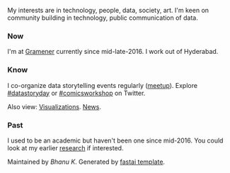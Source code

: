 My interests are in technology, people, data, society, art. I'm keen on community building in technology, public communication of data.

### Now
I'm at [Gramener](https://gramener.com/) currently since mid-late-2016. I work out of Hyderabad.

### Know
I co-organize data storytelling events regularly ([meetup](https://www.meetup.com/meetup-group-EkjzkhLt/)). Explore [#datastoryday](https://twitter.com/hashtag/datastoryday?src=hashtag_click) or [#comicsworkshop](https://twitter.com/hashtag/comicsworkshop?src=hashtag_click) on Twitter.

Also view: [Visualizations](https://bkamapantula.github.io/viz/). [News](https://bkamapantula.github.io/news.html).

### Past
I used to be an academic but haven't been one since mid-2016. You could look at my earlier [research](https://bkamapantula.github.io/research/) if interested.

Maintained by *Bhanu K*. Generated by [fastai template](https://github.com/fastai/fast_template).
